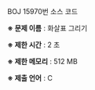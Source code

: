 BOJ 15970번 소스 코드

<b>※ 문제 이름</b> : 화살표 그리기

<b>※ 제한 시간</b> : 2 초

<b>※ 제한 메모리</b> : 512 MB

<b>※ 제출 언어</b> : C
